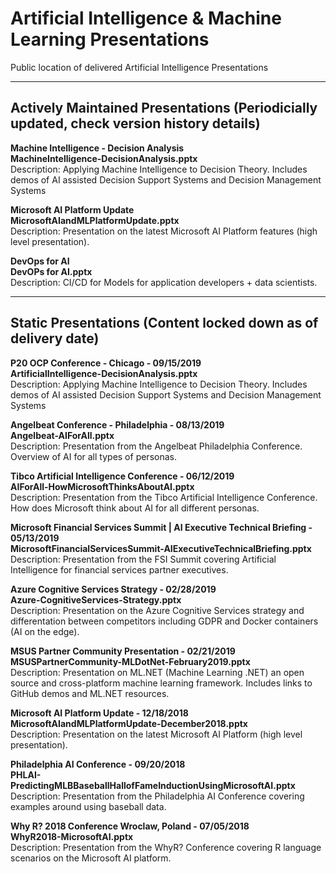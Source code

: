 # Artificial Intelligence & Machine Learning Presentations
Public location of delivered Artificial Intelligence Presentations

---
## Actively Maintained Presentations (Periodicially updated, check version history details)

**Machine Intelligence - Decision Analysis**
<br>
**MachineIntelligence-DecisionAnalysis.pptx**
<br>
Description: Applying Machine Intelligence to Decision Theory.  Includes demos of AI assisted Decision Support Systems and Decision Management Systems

**Microsoft AI Platform Update**
<br>
**MicrosoftAIandMLPlatformUpdate.pptx**
<br>
Description: Presentation on the latest Microsoft AI Platform features (high level presentation).

**DevOps for AI**
<br>
**DevOPs for AI.pptx**
<br>
Description: CI/CD for Models for application developers + data scientists.

---
## Static Presentations (Content locked down as of delivery date)

**P20 OCP Conference - Chicago - 09/15/2019**
<br>
**ArtificialIntelligence-DecisionAnalysis.pptx**
<br>
Description: Applying Machine Intelligence to Decision Theory.  Includes demos of AI assisted Decision Support Systems and Decision Management Systems

**Angelbeat Conference - Philadelphia - 08/13/2019**
<br>
**Angelbeat-AIForAll.pptx**
<br>
Description: Presentation from the Angelbeat Philadelphia Conference.  Overview of AI for all types of personas.

**Tibco Artificial Intelligence Conference - 06/12/2019**
<br>
**AIForAll-HowMicrosoftThinksAboutAI.pptx**
<br>
Description: Presentation from the Tibco Artificial Intelligence Conference.  How does Microsoft think about AI for all different personas.

**Microsoft Financial Services Summit | AI Executive Technical Briefing - 05/13/2019**
<br>
**MicrosoftFinancialServicesSummit-AIExecutiveTechnicalBriefing.pptx**
<br>
Description: Presentation from the FSI Summit covering Artificial Intelligence for financial services partner executives.

**Azure Cognitive Services Strategy - 02/28/2019**
<br>
**Azure-CognitiveServices-Strategy.pptx**
<br>
Description: Presentation on the Azure Cognitive Services strategy and differentation between competitors including GDPR and Docker containers (AI on the edge).

**MSUS Partner Community Presentation - 02/21/2019**
<br>
**MSUSPartnerCommunity-MLDotNet-February2019.pptx**
<br>
Description: Presentation on ML.NET (Machine Learning .NET) an open source and cross-platform machine learning framework.  Includes links to GitHub demos and ML.NET resources.

**Microsoft AI Platform Update - 12/18/2018**
<br>
**MicrosoftAIandMLPlatformUpdate-December2018.pptx**
<br>
Description: Presentation on the latest Microsoft AI Platform (high level presentation).

**Philadelphia AI Conference - 09/20/2018**
<br>
**PHLAI-PredictingMLBBaseballHallofFameInductionUsingMicrosoftAI.pptx**
<br>
Description: Presentation from the Philadelphia AI Conference covering examples around using baseball data.

**Why R? 2018 Conference Wroclaw, Poland - 07/05/2018**
<br>
**WhyR2018-MicrosoftAI.pptx**
<br>
Description: Presentation from the WhyR? Conference covering R language scenarios on the Microsoft AI platform.
